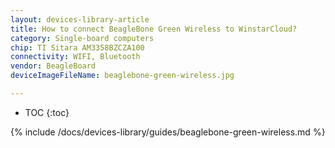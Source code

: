 ```yaml
---
layout: devices-library-article
title: How to connect BeagleBone Green Wireless to WinstarCloud?
category: Single-board computers
chip: TI Sitara AM3358BZCZA100
connectivity: WIFI, Bluetooth
vendor: BeagleBoard
deviceImageFileName: beaglebone-green-wireless.jpg

---
```



* TOC
{:toc}

{% include /docs/devices-library/guides/beaglebone-green-wireless.md %}